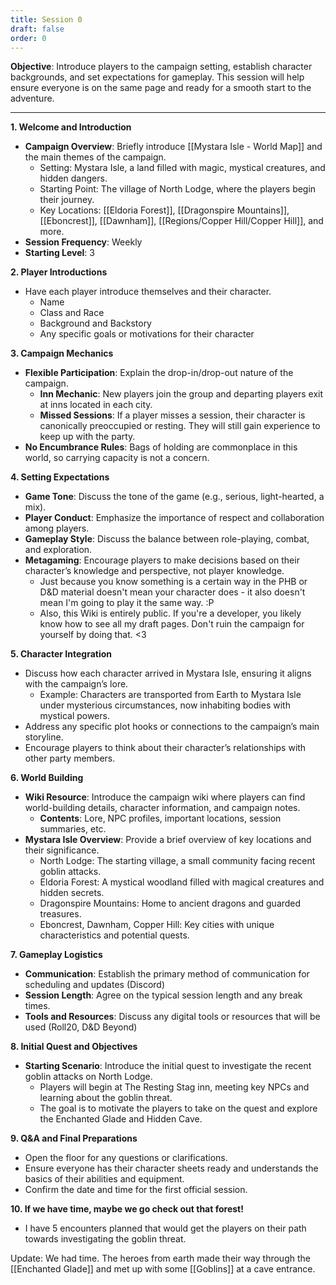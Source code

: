 ```yaml
---
title: Session 0
draft: false
order: 0
---
```


**Objective**: Introduce players to the campaign setting, establish character backgrounds, and set expectations for gameplay. This session will help ensure everyone is on the same page and ready for a smooth start to the adventure.

---

**1. Welcome and Introduction**

- **Campaign Overview**: Briefly introduce [[Mystara Isle - World Map]] and the main themes of the campaign.
  - Setting: Mystara Isle, a land filled with magic, mystical creatures, and hidden dangers.
  - Starting Point: The village of North Lodge, where the players begin their journey.
  - Key Locations: [[Eldoria Forest]], [[Dragonspire Mountains]], [[Eboncrest]], [[Dawnham]], [[Regions/Copper Hill/Copper Hill]], and more.
- **Session Frequency**: Weekly
- **Starting Level**: 3

**2. Player Introductions**

- Have each player introduce themselves and their character.
  - Name
  - Class and Race
  - Background and Backstory
  - Any specific goals or motivations for their character

**3. Campaign Mechanics**

- **Flexible Participation**: Explain the drop-in/drop-out nature of the campaign.
  - **Inn Mechanic**: New players join the group and departing players exit at inns located in each city.
  - **Missed Sessions**: If a player misses a session, their character is canonically preoccupied or resting. They will still gain experience to keep up with the party.
- **No Encumbrance Rules**: Bags of holding are commonplace in this world, so carrying capacity is not a concern.

**4. Setting Expectations**

- **Game Tone**: Discuss the tone of the game (e.g., serious, light-hearted, a mix).
- **Player Conduct**: Emphasize the importance of respect and collaboration among players.
- **Gameplay Style**: Discuss the balance between role-playing, combat, and exploration.
- **Metagaming**: Encourage players to make decisions based on their character’s knowledge and perspective, not player knowledge. 
	- Just because you know something is a certain way in the PHB or D&D material doesn't mean your character does - it also doesn't mean I'm going to play it the same way. :P 
	- Also, this Wiki is entirely public.  If you're a developer, you likely know how to see all my draft pages. Don't ruin the campaign for yourself by doing that. <3 

**5. Character Integration**

- Discuss how each character arrived in Mystara Isle, ensuring it aligns with the campaign’s lore.
  - Example: Characters are transported from Earth to Mystara Isle under mysterious circumstances, now inhabiting bodies with mystical powers.
- Address any specific plot hooks or connections to the campaign’s main storyline.
- Encourage players to think about their character’s relationships with other party members.

**6. World Building**

- **Wiki Resource**: Introduce the campaign wiki where players can find world-building details, character information, and campaign notes.
  - **Contents**: Lore, NPC profiles, important locations, session summaries, etc.
- **Mystara Isle Overview**: Provide a brief overview of key locations and their significance.
  - North Lodge: The starting village, a small community facing recent goblin attacks.
  - Eldoria Forest: A mystical woodland filled with magical creatures and hidden secrets.
  - Dragonspire Mountains: Home to ancient dragons and guarded treasures.
  - Eboncrest, Dawnham, Copper Hill: Key cities with unique characteristics and potential quests.

**7. Gameplay Logistics**

- **Communication**: Establish the primary method of communication for scheduling and updates (Discord)
- **Session Length**: Agree on the typical session length and any break times.
- **Tools and Resources**: Discuss any digital tools or resources that will be used (Roll20, D&D Beyond)

**8. Initial Quest and Objectives**

- **Starting Scenario**: Introduce the initial quest to investigate the recent goblin attacks on North Lodge.
  - Players will begin at The Resting Stag inn, meeting key NPCs and learning about the goblin threat.
  - The goal is to motivate the players to take on the quest and explore the Enchanted Glade and Hidden Cave.

**9. Q&A and Final Preparations**

- Open the floor for any questions or clarifications.
- Ensure everyone has their character sheets ready and understands the basics of their abilities and equipment.
- Confirm the date and time for the first official session.

**10. If we have time, maybe we go check out that forest!**

- I have 5 encounters planned that would get the players on their path towards investigating the goblin threat. 

Update: We had time. The heroes from earth made their way through the [[Enchanted Glade]] and met up with some [[Goblins]] at a cave entrance. 


